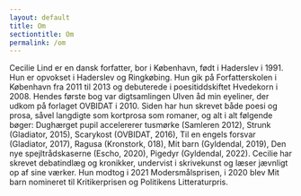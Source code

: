 ```yaml
---
layout: default
title: Om
sectiontitle: Om
permalink: /om
---
```


Cecilie Lind er en dansk forfatter, bor i København, født i Haderslev i 1991. Hun er opvokset i Haderslev og Ringkøbing. Hun gik på Forfatterskolen i København fra 2011 til 2013 og debuterede i poesitiddskiftet Hvedekorn i 2008. Hendes første bog var digtsamlingen Ulven åd min eyeliner, der udkom på forlaget OVBIDAT i 2010. Siden har hun skrevet både poesi og prosa, såvel langdigte som kortprosa som romaner, og alt i alt følgende bøger: Dughærget pupil accelererer tusmørke (Samleren 2012), Strunk (Gladiator, 2015), Scarykost (OVBIDAT, 2016), Til en engels forsvar (Gladiator, 2017), Ragusa (Kronstork, 018), Mit barn (Gyldendal, 2019), Den nye spejltrådskaserne (Escho, 2020), Pigedyr (Gyldendal, 2022). Cecilie har skrevet debatindlæg og kronikker, undervist i skrivekunst og læser jævnligt op af sine værker. Hun modtog i 2021 Modersmålsprisen, i 2020 blev Mit barn nomineret til Kritikerprisen og Politikens Litteraturpris.